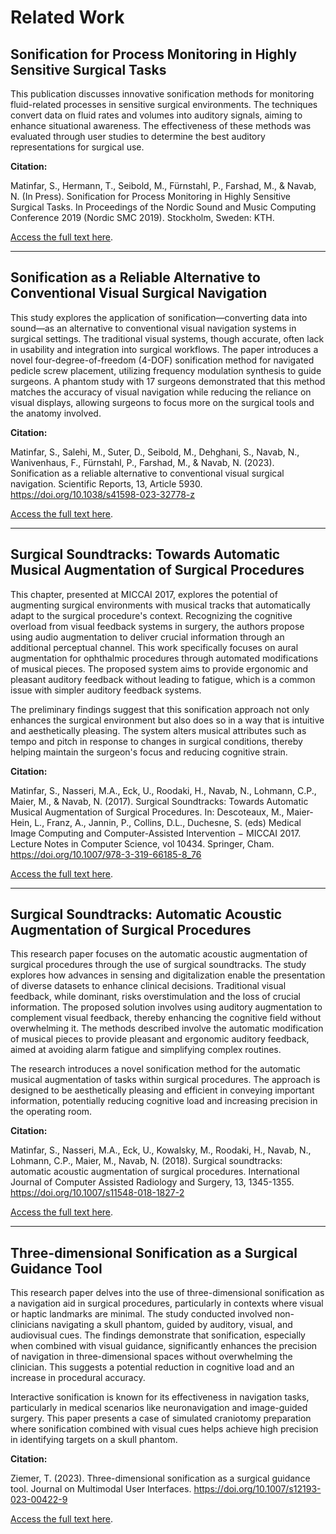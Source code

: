 # Related Work

## Sonification for Process Monitoring in Highly Sensitive Surgical Tasks

This publication discusses innovative sonification methods for monitoring fluid-related processes in sensitive surgical environments. The techniques convert data on fluid rates and volumes into auditory signals, aiming to enhance situational awareness. The effectiveness of these methods was evaluated through user studies to determine the best auditory representations for surgical use.

**Citation:**

Matinfar, S., Hermann, T., Seibold, M., Fürnstahl, P., Farshad, M., & Navab, N. (In Press). Sonification for Process Monitoring in Highly Sensitive Surgical Tasks. In Proceedings of the Nordic Sound and Music Computing Conference 2019 (Nordic SMC 2019). Stockholm, Sweden: KTH.

[Access the full text here](https://pub.uni-bielefeld.de/record/2938432).

---

## Sonification as a Reliable Alternative to Conventional Visual Surgical Navigation

This study explores the application of sonification—converting data into sound—as an alternative to conventional visual navigation systems in surgical settings. The traditional visual systems, though accurate, often lack in usability and integration into surgical workflows. The paper introduces a novel four-degree-of-freedom (4-DOF) sonification method for navigated pedicle screw placement, utilizing frequency modulation synthesis to guide surgeons. A phantom study with 17 surgeons demonstrated that this method matches the accuracy of visual navigation while reducing the reliance on visual displays, allowing surgeons to focus more on the surgical tools and the anatomy involved.

**Citation:**

Matinfar, S., Salehi, M., Suter, D., Seibold, M., Dehghani, S., Navab, N., Wanivenhaus, F., Fürnstahl, P., Farshad, M., & Navab, N. (2023). Sonification as a reliable alternative to conventional visual surgical navigation. Scientific Reports, 13, Article 5930. https://doi.org/10.1038/s41598-023-32778-z


[Access the full text here](https://www.nature.com/articles/s41598-023-32778-z).

---

## Surgical Soundtracks: Towards Automatic Musical Augmentation of Surgical Procedures

This chapter, presented at MICCAI 2017, explores the potential of augmenting surgical environments with musical tracks that automatically adapt to the surgical procedure's context. Recognizing the cognitive overload from visual feedback systems in surgery, the authors propose using audio augmentation to deliver crucial information through an additional perceptual channel. This work specifically focuses on aural augmentation for ophthalmic procedures through automated modifications of musical pieces. The proposed system aims to provide ergonomic and pleasant auditory feedback without leading to fatigue, which is a common issue with simpler auditory feedback systems.

The preliminary findings suggest that this sonification approach not only enhances the surgical environment but also does so in a way that is intuitive and aesthetically pleasing. The system alters musical attributes such as tempo and pitch in response to changes in surgical conditions, thereby helping maintain the surgeon's focus and reducing cognitive strain.

**Citation:**

Matinfar, S., Nasseri, M.A., Eck, U., Roodaki, H., Navab, N., Lohmann, C.P., Maier, M., & Navab, N. (2017). Surgical Soundtracks: Towards Automatic Musical Augmentation of Surgical Procedures. In: Descoteaux, M., Maier-Hein, L., Franz, A., Jannin, P., Collins, D.L., Duchesne, S. (eds) Medical Image Computing and Computer-Assisted Intervention − MICCAI 2017. Lecture Notes in Computer Science, vol 10434. Springer, Cham. https://doi.org/10.1007/978-3-319-66185-8_76


[Access the full text here](https://link.springer.com/chapter/10.1007/978-3-319-66185-8_76).

---

## Surgical Soundtracks: Automatic Acoustic Augmentation of Surgical Procedures

This research paper focuses on the automatic acoustic augmentation of surgical procedures through the use of surgical soundtracks. The study explores how advances in sensing and digitalization enable the presentation of diverse datasets to enhance clinical decisions. Traditional visual feedback, while dominant, risks overstimulation and the loss of crucial information. The proposed solution involves using auditory augmentation to complement visual feedback, thereby enhancing the cognitive field without overwhelming it. The methods described involve the automatic modification of musical pieces to provide pleasant and ergonomic auditory feedback, aimed at avoiding alarm fatigue and simplifying complex routines.

The research introduces a novel sonification method for the automatic musical augmentation of tasks within surgical procedures. The approach is designed to be aesthetically pleasing and efficient in conveying important information, potentially reducing cognitive load and increasing precision in the operating room.

**Citation:**

Matinfar, S., Nasseri, M.A., Eck, U., Kowalsky, M., Roodaki, H., Navab, N., Lohmann, C.P., Maier, M., Navab, N. (2018). Surgical soundtracks: automatic acoustic augmentation of surgical procedures. International Journal of Computer Assisted Radiology and Surgery, 13, 1345-1355. https://doi.org/10.1007/s11548-018-1827-2


[Access the full text here](https://link.springer.com/article/10.1007/s11548-018-1827-2).

---

## Three-dimensional Sonification as a Surgical Guidance Tool

This research paper delves into the use of three-dimensional sonification as a navigation aid in surgical procedures, particularly in contexts where visual or haptic landmarks are minimal. The study conducted involved non-clinicians navigating a skull phantom, guided by auditory, visual, and audiovisual cues. The findings demonstrate that sonification, especially when combined with visual guidance, significantly enhances the precision of navigation in three-dimensional spaces without overwhelming the clinician. This suggests a potential reduction in cognitive load and an increase in procedural accuracy.

Interactive sonification is known for its effectiveness in navigation tasks, particularly in medical scenarios like neuronavigation and image-guided surgery. This paper presents a case of simulated craniotomy preparation where sonification combined with visual cues helps achieve high precision in identifying targets on a skull phantom.


**Citation:**

Ziemer, T. (2023). Three-dimensional sonification as a surgical guidance tool. Journal on Multimodal User Interfaces. https://doi.org/10.1007/s12193-023-00422-9

[Access the full text here](https://www.fis.uni-hamburg.de/publikationen/detail.html?id=f11c529a-ae2d-478f-9574-63cc53a5698c).